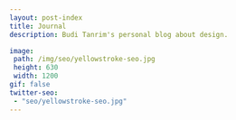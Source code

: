 ```yaml
---
layout: post-index
title: Journal
description: Budi Tanrim's personal blog about design.

image:
 path: /img/seo/yellowstroke-seo.jpg
 height: 630
 width: 1200
gif: false
twitter-seo:
 - "seo/yellowstroke-seo.jpg"
---
```

